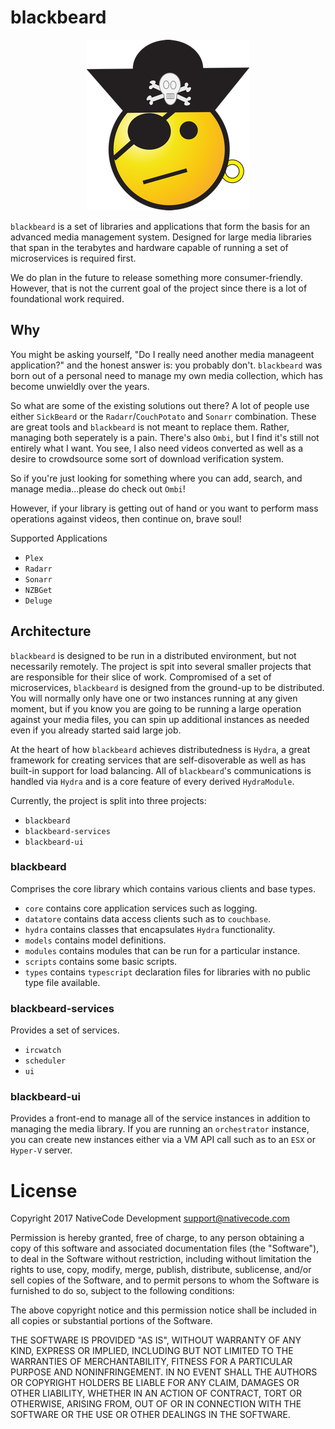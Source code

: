 # blackbeard

<p align="center">
  <img src="assets/blackbeard-temp.png">
</p>

`blackbeard` is a set of libraries and applications that form the basis for an advanced media management system. Designed for large media libraries that span in the terabytes and hardware capable of running a set of microservices is required first.

We do plan in the future to release something more consumer-friendly. However, that is not the current goal of the project since there is a lot of foundational work required.

## Why

You might be asking yourself, "Do I really need another media manageent application?" and the honest answer is: you probably don't. `blackbeard` was born out of a personal need to manage my own media collection, which has become unwieldly over the years.

So what are some of the existing solutions out there? A lot of people use either `SickBeard` or the `Radarr`/`CouchPotato` and `Sonarr` combination. These are great tools and `blackbeard` is not meant to replace them. Rather, managing both seperately is a pain. There's also `Ombi`, but I find it's still not entirely what I want. You see, I also need videos converted as well as a desire to crowdsource some sort of download verification system.

So if you're just looking for something where you can add, search, and manage media...please do check out `Ombi`!

However, if your library is getting out of hand or you want to perform mass operations against videos, then continue on, brave soul!

Supported Applications

- `Plex`
- `Radarr`
- `Sonarr`
- `NZBGet`
- `Deluge`

## Architecture

`blackbeard` is designed to be run in a distributed environment, but not necessarily remotely. The project is spit into several smaller projects that are responsible for their slice of work. Compromised of a set of microservices, `blackbeard` is designed from the ground-up to be distributed. You will normally only have one or two instances running at any given moment, but if you know you are going to be running a large operation against your media files, you can spin up additional instances as needed even if you already started said large job.

At the heart of how `blackbeard` achieves distributedness is `Hydra`, a great framework for creating services that are self-disoverable as well as has built-in support for load balancing. All of `blackbeard`'s communications is handled via `Hydra` and is a core feature of every derived `HydraModule`. 

Currently, the project is split into three projects:

- `blackbeard`
- `blackbeard-services`
- `blackbeard-ui`

### blackbeard

Comprises the core library which contains various clients and base types.

- `core` contains core application services such as logging.
- `datatore` contains data access clients such as to `couchbase`.
- `hydra` contains classes that encapsulates `Hydra` functionality.
- `models` contains model definitions.
- `modules` contains modules that can be run for a particular instance.
- `scripts` contains some basic scripts.
- `types` contains `typescript` declaration files for libraries with no public type file available.

### blackbeard-services

Provides a set of services.

- `ircwatch`
- `scheduler`
- `ui`

### blackbeard-ui

Provides a front-end to manage all of the service instances in addition to managing the media library. If you are running an `orchestrator` instance, you can create new instances either via a VM API call such as to an `ESX` or `Hyper-V` server.

# License
Copyright 2017 NativeCode Development <support@nativecode.com>

Permission is hereby granted, free of charge, to any person obtaining a copy of this software and associated
documentation files (the "Software"), to deal in the Software without restriction, including without
limitation the rights to use, copy, modify, merge, publish, distribute, sublicense, and/or sell copies of the
Software, and to permit persons to whom the Software is furnished to do so, subject to the following
conditions:

The above copyright notice and this permission notice shall be included in all copies or substantial portions
of the Software.

THE SOFTWARE IS PROVIDED "AS IS", WITHOUT WARRANTY OF ANY KIND, EXPRESS OR IMPLIED, INCLUDING BUT NOT LIMITED
TO THE WARRANTIES OF MERCHANTABILITY, FITNESS FOR A PARTICULAR PURPOSE AND NONINFRINGEMENT. IN NO EVENT SHALL
THE AUTHORS OR COPYRIGHT HOLDERS BE LIABLE FOR ANY CLAIM, DAMAGES OR OTHER LIABILITY, WHETHER IN AN ACTION OF
CONTRACT, TORT OR OTHERWISE, ARISING FROM, OUT OF OR IN CONNECTION WITH THE SOFTWARE OR THE USE OR OTHER
DEALINGS IN THE SOFTWARE.
